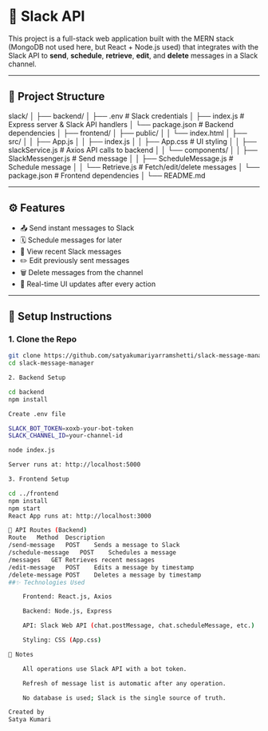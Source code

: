 # 🚀 Slack API 

This project is a full-stack web application built with the MERN stack (MongoDB not used here, but React + Node.js used) that integrates with the Slack API to **send**, **schedule**, **retrieve**, **edit**, and **delete** messages in a Slack channel.

---

## 📁 Project Structure

slack/
│
├── backend/
│ ├── .env # Slack credentials
│ ├── index.js # Express server & Slack API handlers
│ └── package.json # Backend dependencies
│
├── frontend/
│ ├── public/
│ │ └── index.html
│ ├── src/
│ │ ├── App.js
│ │ ├── index.js
│ │ ├── App.css # UI styling
│ │ ├── slackService.js # Axios API calls to backend
│ │ └── components/
│ │ ├── SlackMessenger.js # Send message
│ │ ├── ScheduleMessage.js # Schedule message
│ │ └── Retrieve.js # Fetch/edit/delete messages
│ └── package.json # Frontend dependencies
│
└── README.md


---

## ⚙️ Features

- 📤 Send instant messages to Slack
- 🗓️ Schedule messages for later
- 🔁 View recent Slack messages
- ✏️ Edit previously sent messages
- 🗑️ Delete messages from the channel
- 🔄 Real-time UI updates after every action

---

## 🔧 Setup Instructions

### 1. Clone the Repo

```bash
git clone https://github.com/satyakumariyarramshetti/slack-message-manager.git
cd slack-message-manager

2. Backend Setup

cd backend
npm install

Create .env file

SLACK_BOT_TOKEN=xoxb-your-bot-token
SLACK_CHANNEL_ID=your-channel-id

node index.js

Server runs at: http://localhost:5000

3. Frontend Setup

cd ../frontend
npm install
npm start
React App runs at: http://localhost:3000

🔗 API Routes (Backend)
Route	Method	Description
/send-message	POST	Sends a message to Slack
/schedule-message	POST	Schedules a message
/messages	GET	Retrieves recent messages
/edit-message	POST	Edits a message by timestamp
/delete-message	POST	Deletes a message by timestamp
##✨ Technologies Used

    Frontend: React.js, Axios

    Backend: Node.js, Express

    API: Slack Web API (chat.postMessage, chat.scheduleMessage, etc.)

    Styling: CSS (App.css)

📌 Notes

    All operations use Slack API with a bot token.

    Refresh of message list is automatic after any operation.

    No database is used; Slack is the single source of truth.

Created by 
Satya Kumari

